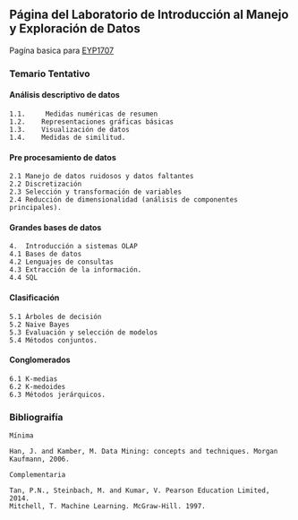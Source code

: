 ## Página del Laboratorio de Introducción al Manejo y Exploración de Datos

Pagína basica para  [EYP1707](https://catalogo.uc.cl/index.php?tmpl=component&option=com_catalogo&view=programa&sigla=eyp1707)

### Temario Tentativo 

#### Análisis descriptivo de datos

```
1.1.	 Medidas numéricas de resumen
1.2. 	Representaciones gráficas básicas
1.3. 	Visualización de datos
1.4. 	Medidas de similitud.
```

#### Pre procesamiento de datos

```
2.1	Manejo de datos ruidosos y datos faltantes
2.2	Discretización
2.3	Selección y transformación de variables
2.4	Reducción de dimensionalidad (análisis de componentes principales).
```

#### Grandes bases de datos

```
4.	Introducción a sistemas OLAP
4.1	Bases de datos 
4.2	Lenguajes de consultas 
4.3	Extracción de la información.
4.4 SQL
```

#### Clasificación

```
5.1	Árboles de decisión
5.2	Naive Bayes
5.3	Evaluación y selección de modelos
5.4	Métodos conjuntos.
```

#### Conglomerados

```
6.1	K-medias
6.2	K-medoides
6.3	Métodos jerárquicos.
```

### Bibliograifía

```
Mínima

Han, J. and Kamber, M. Data Mining: concepts and techniques. Morgan Kaufmann, 2006.

Complementaria

Tan, P.N., Steinbach, M. and Kumar, V. Pearson Education Limited, 2014.
Mitchell, T. Machine Learning. McGraw-Hill. 1997.
```


